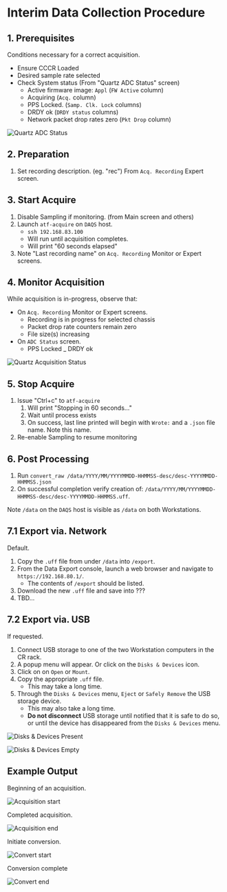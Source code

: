 # Interim Data Collection Procedure

## 1. Prerequisites

Conditions necessary for a correct acquisition.

- Ensure CCCR Loaded
- Desired sample rate selected
- Check System status (From "Quartz ADC Status" screen)
    - Active firmware image: `Appl` (`FW Active` column)
    - Acquiring (`Acq.` column)
    - PPS Locked.  (`Samp. Clk. Lock` columns)
    - DRDY ok (`DRDY status` columns)
    - Network packet drop rates zero (`Pkt Drop` column)

![Quartz ADC Status](adc-status.png)

## 2. Preparation

1. Set recording description.  (eg. "rec")  From `Acq. Recording` Expert screen.

## 3. Start Acquire

1. Disable Sampling if monitoring.  (from Main screen and others)
1. Launch `atf-acquire` on `DAQS` host.
    - `ssh 192.168.83.100`
    - Will run until acquisition completes.
    - Will print "60 seconds elapsed"
1. Note "Last recording name" on `Acq. Recording` Monitor or Expert screens.

## 4. Monitor Acquisition

While acquisition is in-progress, observe that:

- On `Acq. Recording` Monitor or Expert screens.
    - Recording is in progress for selected chassis
    - Packet drop rate counters remain zero
    - File size(s) increasing
- On `ADC Status` screen.
    - PPS Locked
    _ DRDY ok

![Quartz Acquisition Status](acq-status.png)

## 5. Stop Acquire

1. Issue "Ctrl+c" to `atf-acquire`
    1. Will print "Stopping in 60 seconds..."
    1. Wait until process exists
    1. On success, last line printed will begin with `Wrote:` and a `.json` file name.  Note this name.
1. Re-enable Sampling to resume monitoring

## 6. Post Processing

1. Run `convert_raw /data/YYYY/MM/YYYYMMDD-HHMMSS-desc/desc-YYYYMMDD-HHMMSS.json`
1. On successful completion verify creation of: `/data/YYYY/MM/YYYYMMDD-HHMMSS-desc/desc-YYYYMMDD-HHMMSS.uff`.

Note `/data` on the `DAQS` host is visible as `/data` on both Workstations.

## 7.1 Export via. Network

Default.

1. Copy the `.uff` file from under `/data` into `/export`.
1. From the Data Export console, launch a web browser and navigate to `https://192.168.80.1/`.
    - The contents of `/export` should be listed.
1. Download the new `.uff` file and save into ???
1. TBD...

## 7.2 Export via. USB

If requested.

1. Connect USB storage to one of the two Workstation computers in the CR rack.
1. A popup menu will appear.  Or click on the `Disks & Devices` icon.
1. Click on on `Open` or `Mount`.
1. Copy the appropriate `.uff` file.
    - This may take a long time.
1. Through the `Disks & Devices` menu, `Eject` or `Safely Remove` the USB storage device.
    - This may also take a long time.
    - __Do not disconnect__ USB storage until notified that it is safe to do so,
      or until the device has disappeared from the `Disks & Devices` menu.

![Disks & Devices Present](disks-present.png)

![Disks & Devices Empty](disk-device.png)

## Example Output

Beginning of an acquisition.

![Acquisition start](acq1.png)

Completed acquisition.

![Acquisition end](acq-complete.png)

Initiate conversion.

![Convert start](convert1.png)

Conversion complete

![Convert end](convert2.png)
